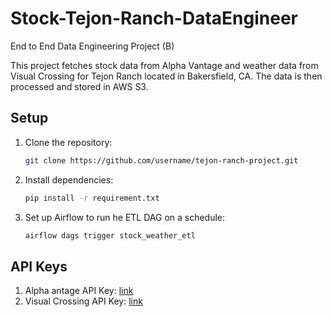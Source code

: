 # Stock-Tejon-Ranch-DataEngineer
End to End Data Engineering Project (B)

This project fetches stock data from Alpha Vantage and weather data from Visual Crossing for Tejon Ranch located in Bakersfield, CA. The data is then processed and stored in AWS S3.

## Setup
1. Clone the repository:
   ```bash
   git clone https://github.com/username/tejon-ranch-project.git
2. Install dependencies:
   ```bash
   pip install -r requirement.txt
4. Set up Airflow to run he ETL DAG on a schedule:
   ```bash
   airflow dags trigger stock_weather_etl

## API Keys
1. Alpha antage API Key: [link](https://www.alphavantage.co/)
2. Visual Crossing API Key: [link](https://www.visualcrossing.com/)

